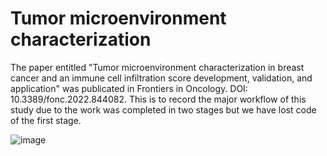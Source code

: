 # Tumor microenvironment characterization
The paper entitled "Tumor microenvironment characterization in breast cancer and an immune cell infiltration score development, validation, and application" was publicated in Frontiers in Oncology. DOI: 10.3389/fonc.2022.844082. This is to record the major workflow of this study due to the work was 
completed in two stages but we have lost code of the first stage.

![image](https://user-images.githubusercontent.com/73781135/174947739-0a89c0c6-271a-49e7-9f92-0999716307e8.png)

